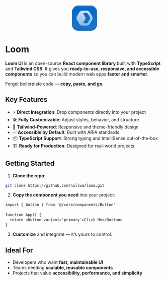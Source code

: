 <p align="center">
  <img src="public/loom-ui-blue.svg" alt="Loom UI Logo" width="80" />
</p>

# Loom

**Loom UI** is an open-source **React component library** built with **TypeScript** and **Tailwind CSS**.
It gives you **ready-to-use, responsive, and accessible components** so you can build modern web apps **faster and smarter**.

Forget boilerplate code — **copy, paste, and go**.

## Key Features

- ⚡ **Direct Integration**: Drop components directly into your project
- 🛠 **Fully Customizable**: Adjust styles, behavior, and structure
- 🎨 **Tailwind-Powered**: Responsive and theme-friendly design
- ✅ **Accessible by Default**: Built with ARIA standards
- 📦 **TypeScript Support**: Strong typing and IntelliSense out-of-the-box
- 🏗 **Ready for Production**: Designed for real-world projects

## Getting Started

1. **Clone the repo**:

```bash
git clone https://github.com/nullwa/loom.git
```

2. **Copy the component you need** into your project:

```tsx
import { Button } from '@/core/components/Button'

function App() {
  return <Button variant='primary'>Click Me</Button>
}
```

3. **Customize** and integrate — it’s yours to control.

## Ideal For

- Developers who want **fast, maintainable UI**
- Teams needing **scalable, reusable components**
- Projects that value **accessibility, performance, and simplicity**
